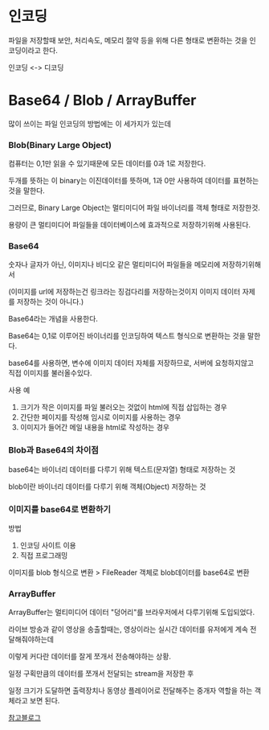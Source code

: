 # 인코딩
파일을 저장할때 보안, 처리속도, 메모리 절약 등을 위해 다른 형태로 변환하는 것을 인코딩이라고 한다.

인코딩 <-> 디코딩



# Base64 / Blob / ArrayBuffer 
많이 쓰이는 파일 인코딩의 방법에는 이 세가지가 있는데

### Blob(Binary Large Object)

컴퓨터는 0,1만 읽을 수 있기때문에 모든 데이터를 0과 1로 저장한다.

두개를 뜻하는 이 binary는 이진데이터를 뜻하며, 1과 0만 사용하여 데이터를 표현하는 것을 말한다. 

그러므로, Binary Large Object는 멀티미디어 파일 바이너리를 객체 형태로 저장한것.

용량이 큰 멀티미디어 파일들을 데이터베이스에 효과적으로 저장하기위해 사용된다.

### Base64

숫자나 글자가 아닌, 이미지나 비디오 같은 멀티미디어 파일들을 메모리에 저장하기위해서

(이미지를 url에 저장하는건 링크라는 징검다리를 저장하는것이지 이미지 데이터 자제를 저장하는 것이 아니다.)

Base64라는 개념을 사용한다.

Base64는 0,1로 이루어진 바이너리를 인코딩하여 텍스트 형식으로 변환하는 것을 말한다.

base64를 사용하면, 변수에 이미지 데이터 자체를 저장하므로, 서버에 요청하지않고 직접 이미지를 불러올수있다.


사용 예

1. 크기가 작은 이미지를 파일 불러오는 것없이 html에 직접 삽입하는 경우
2. 간단한 페이지를 작성해 임시로 이미지를 사용하는 경우
3. 이미지가 들어간 메일 내용을 html로 작성하는 경우

### Blob과 Base64의 차이점
base64는 바이너리 데이터를 다루기 위해 텍스트(문자열) 형태로  저장하는 것

blob이란 바이너리 데이터를 다루기 위해 객체(Object) 저장하는 것


### 이미지를 base64로 변환하기

방법

1. 인코딩 사이트 이용
2. 직접 프로그래밍

이미지를 blob 형식으로 변환 > FileReader 객체로 blob데이터를 base64로 변환

### ArrayBuffer

ArrayBuffer는 멀티미디어 데이터 "덩어리"를 브라우저에서 다루기위해 도입되었다.

라이브 방송과 같이 영상을 송출할때는, 영상이라는 실시간 데이터를 유저에게 계속 전달해줘야하는데

이렇게 커다란 데이터를 잘게 쪼개서 전송해야하는 상황.

일정 구획만큼의 데이터를 쪼개서 전달되는 stream을 저장한 후

일정 크기가 도달하면 출력장치나 동영상 플레이어로 전달해주는 중개자 역할을 하는 객체라고 보면 된다. 


[참고블로그](https://inpa.tistory.com/entry/JS-%F0%9F%93%9A-Base64-Blob-ArrayBuffer-File-%EB%8B%A4%EB%A3%A8%EA%B8%B0-%EC%A0%95%EB%A7%90-%EC%9D%B4%ED%95%B4%ED%95%98%EA%B8%B0-%EC%89%BD%EA%B2%8C-%EC%84%A4%EB%AA%85#Blob-Binary-Large-Object)
